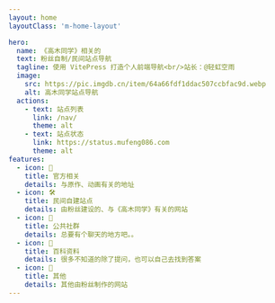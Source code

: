 ```yaml
---
layout: home
layoutClass: 'm-home-layout'

hero:
  name: 《高木同学》相关的
  text: 粉丝自制/民间站点导航
  tagline: 使用 VitePress 打造个人前端导航<br/>站长：@轻虹空雨
  image:
    src: https://pic.imgdb.cn/item/64a66fdf1ddac507ccbfac9d.webp
    alt: 高木同学站点导航
  actions:
    - text: 站点列表
      link: /nav/
      theme: alt
    - text: 站点状态
      link: https://status.mufeng086.com
      theme: alt
features:
  - icon: 📢
    title: 官方相关
    details: 与原作、动画有关的地址
  - icon: 🛠️
    title: 民间自建站点
    details: 由粉丝建设的、与《高木同学》有关的网站
  - icon: 📨
    title: 公共社群
    details: 总要有个聊天的地方吧。。
  - icon: 📖
    title: 百科资料
    details: 很多不知道的除了提问，也可以自己去找到答案
  - icon: 🧰
    title: 其他
    details: 其他由粉丝制作的网站
---
```


<style>
/*爱的魔力转圈圈*/
.m-home-layout .image-src:hover {
  transform: translate(-50%, -50%) rotate(666turn);
  transition: transform 59s 1s cubic-bezier(0.3, 0, 0.8, 1);
}

.m-home-layout .details small {
  opacity: 0.8;
}

.m-home-layout .bottom-small {
  display: block;
  margin-top: 2em;
  text-align: right;
}
</style>
